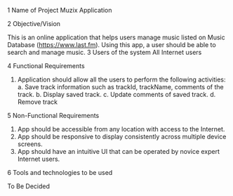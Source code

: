 1 Name of Project 
Muzix Application

2 Objective/Vision 

This is an online application that helps users manage music
listed on Music Database (https://www.last.fm).
Using this app, a user should be able to search and
manage music.
3 Users of the system All Internet users

4 Functional Requirements 

1. Application should allow all the users to perform the
following activities:
a. Save track information such as trackId,
trackName, comments of the track.
b. Display saved track.
c. Update comments of saved track.
d. Remove track

5 Non-Functional Requirements

1. App should be accessible from any location with access
to the Internet.
2. App should be responsive to display consistently across
multiple device screens.
3. App should have an intuitive UI that can be operated by
novice expert Internet users.

6 Tools and technologies to be used

To Be Decided
